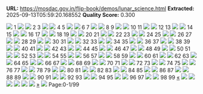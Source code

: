 # 

**URL:** https://mosdac.gov.in/flip-book/demos/lunar_science.html
**Extracted:** 2025-09-13T05:59:20.168552
**Quality Score:** 0.300

![](https://mosdac.gov.in/flip-book/demos/lunar_science/thumb/Page1.jpg)
1
![](https://mosdac.gov.in/flip-book/demos/lunar_science/thumb/Page2.jpg) ![](https://mosdac.gov.in/flip-book/demos/lunar_science/thumb/Page3.jpg)
2 3
![](https://mosdac.gov.in/flip-book/demos/lunar_science/thumb/Page4.jpg) ![](https://mosdac.gov.in/flip-book/demos/lunar_science/thumb/Page5.jpg)
4 5
![](https://mosdac.gov.in/flip-book/demos/lunar_science/thumb/Page6.jpg) ![](https://mosdac.gov.in/flip-book/demos/lunar_science/thumb/Page7.jpg)
6 7
![](https://mosdac.gov.in/flip-book/demos/lunar_science/thumb/Page8.jpg) ![](https://mosdac.gov.in/flip-book/demos/lunar_science/thumb/Page9.jpg)
8 9
![](https://mosdac.gov.in/flip-book/demos/lunar_science/thumb/Page10.jpg) ![](https://mosdac.gov.in/flip-book/demos/lunar_science/thumb/Page11.jpg)
10 11
![](https://mosdac.gov.in/flip-book/demos/lunar_science/thumb/Page12.jpg) ![](https://mosdac.gov.in/flip-book/demos/lunar_science/thumb/Page13.jpg)
12 13
![](https://mosdac.gov.in/flip-book/demos/lunar_science/thumb/Page14.jpg) ![](https://mosdac.gov.in/flip-book/demos/lunar_science/thumb/Page15.jpg)
14 15
![](https://mosdac.gov.in/flip-book/demos/lunar_science/thumb/Page16.jpg) ![](https://mosdac.gov.in/flip-book/demos/lunar_science/thumb/Page17.jpg)
16 17
![](https://mosdac.gov.in/flip-book/demos/lunar_science/thumb/Page18.jpg) ![](https://mosdac.gov.in/flip-book/demos/lunar_science/thumb/Page19.jpg)
18 19
![](https://mosdac.gov.in/flip-book/demos/lunar_science/thumb/Page20.jpg) ![](https://mosdac.gov.in/flip-book/demos/lunar_science/thumb/Page21.jpg)
20 21
![](https://mosdac.gov.in/flip-book/demos/lunar_science/thumb/Page22.jpg) ![](https://mosdac.gov.in/flip-book/demos/lunar_science/thumb/Page23.jpg)
22 23
![](https://mosdac.gov.in/flip-book/demos/lunar_science/thumb/Page24.jpg) ![](https://mosdac.gov.in/flip-book/demos/lunar_science/thumb/Page25.jpg)
24 25
![](https://mosdac.gov.in/flip-book/demos/lunar_science/thumb/Page26.jpg) ![](https://mosdac.gov.in/flip-book/demos/lunar_science/thumb/Page27.jpg)
26 27
![](https://mosdac.gov.in/flip-book/demos/lunar_science/thumb/Page28.jpg) ![](https://mosdac.gov.in/flip-book/demos/lunar_science/thumb/Page29.jpg)
28 29
![](https://mosdac.gov.in/flip-book/demos/lunar_science/thumb/Page30.jpg) ![](https://mosdac.gov.in/flip-book/demos/lunar_science/thumb/Page31.jpg)
30 31
![](https://mosdac.gov.in/flip-book/demos/lunar_science/thumb/Page32.jpg) ![](https://mosdac.gov.in/flip-book/demos/lunar_science/thumb/Page33.jpg)
32 33
![](https://mosdac.gov.in/flip-book/demos/lunar_science/thumb/Page34.jpg) ![](https://mosdac.gov.in/flip-book/demos/lunar_science/thumb/Page35.jpg)
34 35
![](https://mosdac.gov.in/flip-book/demos/lunar_science/thumb/Page36.jpg) ![](https://mosdac.gov.in/flip-book/demos/lunar_science/thumb/Page37.jpg)
36 37
![](https://mosdac.gov.in/flip-book/demos/lunar_science/thumb/Page38.jpg) ![](https://mosdac.gov.in/flip-book/demos/lunar_science/thumb/Page39.jpg)
38 39
![](https://mosdac.gov.in/flip-book/demos/lunar_science/thumb/Page40.jpg) ![](https://mosdac.gov.in/flip-book/demos/lunar_science/thumb/Page41.jpg)
40 41
![](https://mosdac.gov.in/flip-book/demos/lunar_science/thumb/Page42.jpg) ![](https://mosdac.gov.in/flip-book/demos/lunar_science/thumb/Page43.jpg)
42 43
![](https://mosdac.gov.in/flip-book/demos/lunar_science/thumb/Page44.jpg) ![](https://mosdac.gov.in/flip-book/demos/lunar_science/thumb/Page45.jpg)
44 45
![](https://mosdac.gov.in/flip-book/demos/lunar_science/thumb/Page46.jpg) ![](https://mosdac.gov.in/flip-book/demos/lunar_science/thumb/Page47.jpg)
46 47
![](https://mosdac.gov.in/flip-book/demos/lunar_science/thumb/Page48.jpg) ![](https://mosdac.gov.in/flip-book/demos/lunar_science/thumb/Page49.jpg)
48 49
![](https://mosdac.gov.in/flip-book/demos/lunar_science/thumb/Page50.jpg) ![](https://mosdac.gov.in/flip-book/demos/lunar_science/thumb/Page51.jpg)
50 51
![](https://mosdac.gov.in/flip-book/demos/lunar_science/thumb/Page52.jpg) ![](https://mosdac.gov.in/flip-book/demos/lunar_science/thumb/Page53.jpg)
52 53
![](https://mosdac.gov.in/flip-book/demos/lunar_science/thumb/Page54.jpg) ![](https://mosdac.gov.in/flip-book/demos/lunar_science/thumb/Page55.jpg)
54 55
![](https://mosdac.gov.in/flip-book/demos/lunar_science/thumb/Page56.jpg) ![](https://mosdac.gov.in/flip-book/demos/lunar_science/thumb/Page57.jpg)
56 57
![](https://mosdac.gov.in/flip-book/demos/lunar_science/thumb/Page58.jpg) ![](https://mosdac.gov.in/flip-book/demos/lunar_science/thumb/Page59.jpg)
58 59
![](https://mosdac.gov.in/flip-book/demos/lunar_science/thumb/Page60.jpg) ![](https://mosdac.gov.in/flip-book/demos/lunar_science/thumb/Page61.jpg)
60 61
![](https://mosdac.gov.in/flip-book/demos/lunar_science/thumb/Page62.jpg) ![](https://mosdac.gov.in/flip-book/demos/lunar_science/thumb/Page63.jpg)
62 63
![](https://mosdac.gov.in/flip-book/demos/lunar_science/thumb/Page64.jpg) ![](https://mosdac.gov.in/flip-book/demos/lunar_science/thumb/Page65.jpg)
64 65
![](https://mosdac.gov.in/flip-book/demos/lunar_science/thumb/Page66.jpg) ![](https://mosdac.gov.in/flip-book/demos/lunar_science/thumb/Page67.jpg)
66 67
![](https://mosdac.gov.in/flip-book/demos/lunar_science/thumb/Page68.jpg) ![](https://mosdac.gov.in/flip-book/demos/lunar_science/thumb/Page69.jpg)
68 69
![](https://mosdac.gov.in/flip-book/demos/lunar_science/thumb/Page70.jpg) ![](https://mosdac.gov.in/flip-book/demos/lunar_science/thumb/Page71.jpg)
70 71
![](https://mosdac.gov.in/flip-book/demos/lunar_science/thumb/Page72.jpg) ![](https://mosdac.gov.in/flip-book/demos/lunar_science/thumb/Page73.jpg)
72 73
![](https://mosdac.gov.in/flip-book/demos/lunar_science/thumb/Page74.jpg) ![](https://mosdac.gov.in/flip-book/demos/lunar_science/thumb/Page75.jpg)
74 75
![](https://mosdac.gov.in/flip-book/demos/lunar_science/thumb/Page76.jpg) ![](https://mosdac.gov.in/flip-book/demos/lunar_science/thumb/Page77.jpg)
76 77
![](https://mosdac.gov.in/flip-book/demos/lunar_science/thumb/Page78.jpg) ![](https://mosdac.gov.in/flip-book/demos/lunar_science/thumb/Page79.jpg)
78 79
![](https://mosdac.gov.in/flip-book/demos/lunar_science/thumb/Page80.jpg) ![](https://mosdac.gov.in/flip-book/demos/lunar_science/thumb/Page81.jpg)
80 81
![](https://mosdac.gov.in/flip-book/demos/lunar_science/thumb/Page82.jpg) ![](https://mosdac.gov.in/flip-book/demos/lunar_science/thumb/Page83.jpg)
82 83
![](https://mosdac.gov.in/flip-book/demos/lunar_science/thumb/Page84.jpg) ![](https://mosdac.gov.in/flip-book/demos/lunar_science/thumb/Page85.jpg)
84 85
![](https://mosdac.gov.in/flip-book/demos/lunar_science/thumb/Page86.jpg) ![](https://mosdac.gov.in/flip-book/demos/lunar_science/thumb/Page87.jpg)
86 87
![](https://mosdac.gov.in/flip-book/demos/lunar_science/thumb/Page88.jpg) ![](https://mosdac.gov.in/flip-book/demos/lunar_science/thumb/Page89.jpg)
88 89
![](https://mosdac.gov.in/flip-book/demos/lunar_science/thumb/Page90.jpg) ![](https://mosdac.gov.in/flip-book/demos/lunar_science/thumb/Page91.jpg)
90 91
![](https://mosdac.gov.in/flip-book/demos/lunar_science/thumb/Page92.jpg) ![](https://mosdac.gov.in/flip-book/demos/lunar_science/thumb/Page93.jpg)
92 93
![](https://mosdac.gov.in/flip-book/demos/lunar_science/thumb/Page94.jpg) ![](https://mosdac.gov.in/flip-book/demos/lunar_science/thumb/Page95.jpg)
94 95
![](https://mosdac.gov.in/flip-book/demos/lunar_science/thumb/Page96.jpg) ![](https://mosdac.gov.in/flip-book/demos/lunar_science/thumb/Page97.jpg)
96 97
![](https://mosdac.gov.in/flip-book/demos/lunar_science/thumb/Page98.jpg) ![](https://mosdac.gov.in/flip-book/demos/lunar_science/thumb/Page99.jpg)
98 99
[«](https://mosdac.gov.in/flip-book/demos/lunar_science.html)
![](https://mosdac.gov.in/flip-book/demos/lunar_science/Page1.jpg)
![](https://mosdac.gov.in/flip-book/demos/lunar_science/Page2.jpg)
![](https://mosdac.gov.in/flip-book/demos/lunar_science/Page3.jpg)
![](https://mosdac.gov.in/flip-book/demos/lunar_science/Page4.jpg)
![](https://mosdac.gov.in/flip-book/demos/lunar_science/Page5.jpg)
![](https://mosdac.gov.in/flip-book/demos/lunar_science/Page6.jpg)
[»](https://mosdac.gov.in/flip-book/demos/lunar_science.html)
![](https://mosdac.gov.in/flip-book/demos/ocean/icons8-microsoft-30.png)
Page:0-1/99
